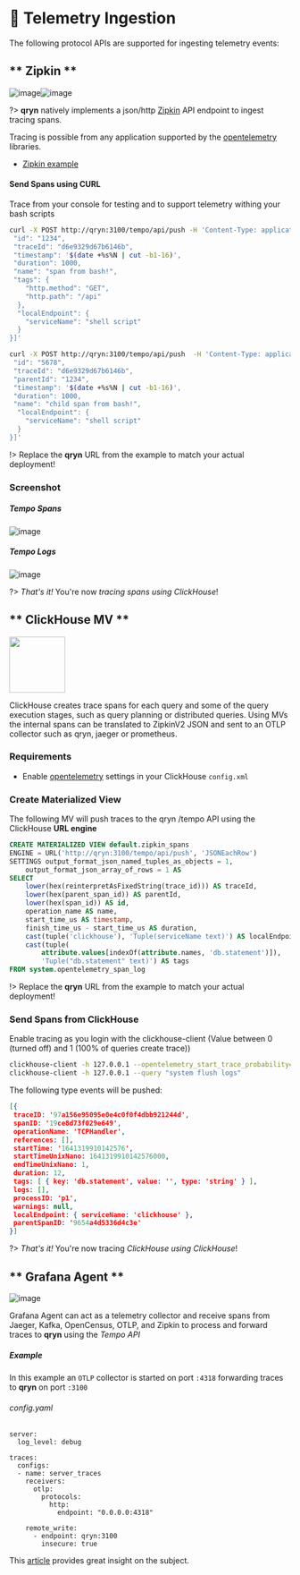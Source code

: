 # 🔻 Telemetry Ingestion

The following protocol APIs are supported for ingesting telemetry events:
<!-- tabs:start -->
## ** Zipkin **

<a id=zipkin name=zipkin></a>

![image](https://user-images.githubusercontent.com/1423657/184494381-15d20f5d-3d52-411b-9064-dfd2ccea7c1c.png ':size=100')![image](https://user-images.githubusercontent.com/1423657/184494438-17d7ceb0-a62a-4819-9b1c-43d7f0baf802.png ':size=100')


?> **qryn** natively implements a json/http [Zipkin](https://zipkin.io/) API endpoint to ingest tracing spans.

Tracing is possible from any application supported by the [opentelemetry](https://github.com/open-telemetry) libraries.

- [Zipkin example](https://github.com/open-telemetry/opentelemetry-js/blob/main/examples/tracer-web/examples/zipkin/index.js)

#### Send Spans using CURL

Trace from your console for testing and to support telemetry withing your bash scripts

```bash
curl -X POST http://qryn:3100/tempo/api/push -H 'Content-Type: application/json' -d '[{
 "id": "1234",
 "traceId": "d6e9329d67b6146b",
 "timestamp": '$(date +%s%N | cut -b1-16)',
 "duration": 1000,
 "name": "span from bash!",
 "tags": {
    "http.method": "GET",
    "http.path": "/api"
  },
  "localEndpoint": {
    "serviceName": "shell script"
  }
}]'
```
```bash
curl -X POST http://qryn:3100/tempo/api/push  -H 'Content-Type: application/json' -d '[{
 "id": "5678",
 "traceId": "d6e9329d67b6146b",
 "parentId": "1234",
 "timestamp": '$(date +%s%N | cut -b1-16)',
 "duration": 1000,
 "name": "child span from bash!",
  "localEndpoint": {
    "serviceName": "shell script"
  }
}]'
```

!> Replace the **qryn** URL from the example to match your actual deployment!

### Screenshot
##### Tempo Spans
![image](https://user-images.githubusercontent.com/1423657/147878090-a7630467-433e-4912-a439-602ce719c21d.png)
##### Tempo Logs
![image](https://user-images.githubusercontent.com/1423657/147878505-4136912b-e8b4-492d-b98f-7137dfeee015.png)


?> _That's it!_ You're now _tracing spans using ClickHouse_! 


## ** ClickHouse MV **

<a id=clickhouse name=clickhouse></a>

<img src="https://avatars.githubusercontent.com/u/54801242?s=200&v=4" width=100 />

ClickHouse creates trace spans for each query and some of the query execution stages, such as query planning or distributed queries.
Using MVs the internal spans can be translated to ZipkinV2 JSON and sent to an OTLP collector such as qryn, jaeger or prometheus.

### Requirements
- Enable [opentelemetry](https://clickhouse.com/docs/en/operations/opentelemetry/) settings in your ClickHouse `config.xml`


### Create Materialized View

The following MV will push traces to the qryn /tempo API using the ClickHouse **URL engine**
```sql
CREATE MATERIALIZED VIEW default.zipkin_spans
ENGINE = URL('http://qryn:3100/tempo/api/push', 'JSONEachRow')
SETTINGS output_format_json_named_tuples_as_objects = 1,
    output_format_json_array_of_rows = 1 AS
SELECT
    lower(hex(reinterpretAsFixedString(trace_id))) AS traceId,
    lower(hex(parent_span_id)) AS parentId,
    lower(hex(span_id)) AS id,
    operation_name AS name,
    start_time_us AS timestamp,
    finish_time_us - start_time_us AS duration,
    cast(tuple('clickhouse'), 'Tuple(serviceName text)') AS localEndpoint,
    cast(tuple(
        attribute.values[indexOf(attribute.names, 'db.statement')]),
        'Tuple("db.statement" text)') AS tags
FROM system.opentelemetry_span_log
```

!> Replace the **qryn** URL from the example to match your actual deployment!


### Send Spans from ClickHouse

Enable tracing as you login with the clickhouse-client (Value between 0 (turned off) and 1 (100% of queries create trace))
```bash
clickhouse-client -h 127.0.0.1 --opentelemetry_start_trace_probability=0.1 --query_id "a0c9f73a1c684e0ce66333477a3841bf-200" --query "select 1"
clickhouse-client -h 127.0.0.1 --query "system flush logs"

```

The following type events will be pushed:
```json
[{
 traceID: '97a156e95095e0e4c0f0f4dbb921244d',
 spanID: '19ce8d73f029e649',
 operationName: 'TCPHandler',
 references: [],
 startTime: '1641319910142576',
 startTimeUnixNano: 1641319910142576000,
 endTimeUnixNano: 1,
 duration: 12,
 tags: [ { key: 'db.statement', value: '', type: 'string' } ],
 logs: [],
 processID: 'p1',
 warnings: null,
 localEndpoint: { serviceName: 'clickhouse' },
 parentSpanID: '9654a4d5336d4c3e'
}]
```

?> _That's it!_ You're now tracing _ClickHouse using ClickHouse_! 

## ** Grafana Agent **

<a id=grafana name=grafana></a>

![image](https://user-images.githubusercontent.com/1423657/184496222-ca95d80c-906f-4c77-a963-86f0b27a56b0.png ':size=100')

Grafana Agent can act as a telemetry collector and receive spans from Jaeger, Kafka, OpenCensus, OTLP, and Zipkin to process and forward traces to **qryn** using the _Tempo API_

##### Example
In this example an `OTLP` collector is started on port `:4318` forwarding traces to **qryn** on port `:3100`
###### config.yaml
```
server:
  log_level: debug

traces:
  configs:
  - name: server_traces
    receivers:
      otlp:
        protocols:
          http:
            endpoint: "0.0.0.0:4318"

    remote_write:
      - endpoint: qryn:3100
        insecure: true
```

This [article](https://grafana.com/blog/2020/11/17/tracing-with-the-grafana-cloud-agent-and-grafana-tempo/) provides great insight on the subject.

<!-- tabs:end -->
